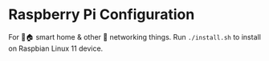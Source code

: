 # Raspberry Pi Configuration

For 🧠🏠 smart home & other 📡 networking things. Run `./install.sh` to install on Raspbian Linux 11 device.
